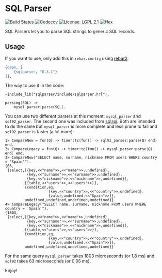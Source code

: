 SQL Parser
==========

[![Build Status](https://img.shields.io/travis/altenwald/sqlparser/master.svg)](https://travis-ci.org/altenwald/sqlparser)
[![Codecov](https://img.shields.io/codecov/c/github/altenwald/sqlparser.svg)](https://codecov.io/gh/altenwald/sqlparser)
[![License: LGPL 2.1](https://img.shields.io/github/license/altenwald/sqlparser.svg)](https://raw.githubusercontent.com/altenwald/sqlparser/master/COPYING)
[![Hex](https://img.shields.io/hexpm/v/sqlparser.svg)](https://hex.pm/packages/sqlparser)

SQL Parsers let you to parse SQL strings to generic SQL records.

Usage
-----

If you want to use, only add this in `rebar.config` using [rebar3](https://rebar3.org):

```erlang
{deps, [
    {sqlparser, "0.3.1"}
]}.
```

The way to use it in the code:

```
-include_lib("sqlparser/include/sqlparser.hrl").

parsing(SQL) ->
    mysql_parser:parse(SQL).
```

You can use two different parsers at this moment: `mysql_parser` and `sql92_parser`. The second one was included from [sqlapi](https://github.com/flussonic/sqlapi). Both are intended to do the same but `mysql_parser` is more complete and less prone to fail and `sql92_parser` is faster (a lot more):

```
1> CompareNew = fun(Q) -> timer:tc(fun() -> sql92_parser:parse(Q) end) end.
2> CompareLegacy = fun(Q) -> timer:tc(fun() -> mysql_parser:parse(Q) end) end.
3> CompareNew("SELECT name, surname, nickname FROM users WHERE country = 'Spain'").
{63,
 {select,[{key,<<"name">>,<<"name">>,undefined},
          {key,<<"surname">>,<<"surname">>,undefined},
          {key,<<"nickname">>,<<"nickname">>,undefined}],
         [{table,<<"users">>,<<"users">>}],
         {condition,eq,
                    {key,<<"country">>,<<"country">>,undefined},
                    {value,undefined,<<"Spain">>}},
         undefined,undefined,undefined,undefined}}
4> CompareLegacy("SELECT name, surname, nickname FROM users WHERE country = 'Spain'").
{1803,
 {select,[{key,<<"name">>,<<"name">>,undefined},
          {key,<<"surname">>,<<"surname">>,undefined},
          {key,<<"nickname">>,<<"nickname">>,undefined}],
         [{table,<<"users">>,<<"users">>}],
         {condition,eq,
                    {key,<<"country">>,<<"country">>,undefined},
                    {value,undefined,<<"Spain">>}},
         undefined,undefined,undefined,undefined}}
```

For the same query `mysql_parser` takes 1803 microseconds (or 1,8 ms) and `sql92` takes 63 microseconds (or 0,06 ms).

Enjoy!
